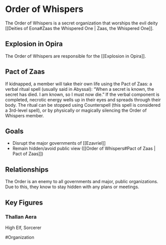 # Order of Whispers
The Order of Whispers is a secret organization that worships the evil deity [[Deities of Eona#Zaas the Whispered One | Zaas, the Whispered One]]. 

## Explosion in Opira
The Order of Whispers are responsible for the [[Explosion in Opira]]. 

## Pact of Zaas
If kidnapped, a member will take their own life using the Pact of Zaas: a verbal ritual spell (usually said in Abyssal): “When a secret is known, the secret has died. I am known, so I must now die.” If the verbal component is completed, necrotic energy wells up in their eyes and spreads through their body. The ritual can be stopped using Counterspell (this spell is considered a 3rd-level spell), or by physically or magically silencing the Order of Whispers member.

## Goals
- Disrupt the major governments of [[Ezavriel]]
- Remain hidden/avoid public view ([[Order of Whispers#Pact of Zaas | Pact of Zaas]])

## Relationships
The Order is an enemy to all governments and major, public organizations. Due to this, they know to stay hidden with any plans or meetings. 

## Key Figures
### Thallan Aera
High Elf, Sorcerer  

#Organization